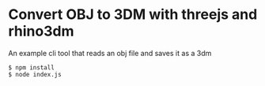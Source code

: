 # Convert OBJ to 3DM with threejs and rhino3dm

An example cli tool that reads an obj file and saves it as a 3dm

```commandline
$ npm install
$ node index.js